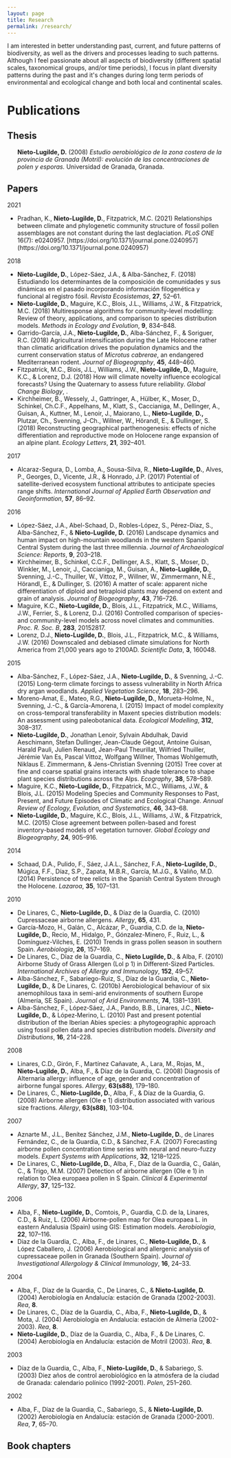 ```yaml
---
layout: page
title: Research
permalink: /research/
---
```


I am interested in better understanding past, current, and future patterns of biodiversity, as well as the drivers and processes leading to such patterns. Although I feel passionate about all aspects of biodiversity (different spatial scales, taxonomical groups, and/or time periods), I focus in plant diversity patterns during the past and it's changes during long term periods of environmental and ecological change and both local and continental scales.

<h1>Publications</h1>

<h2>Thesis</h2>
<ul>

<strong>Nieto-Lugilde, D.</strong> (2008) <i>Estudio aerobiológico de la zona costera de la provincia de Granada (Motril): evolución de las concentraciones de polen y esporas. </i>Universidad de Granada, Granada.</li>
</ul>
<h2>Papers</h2>
<div class="csl-bib-body">

2021
<ul>	
	<li>Pradhan, K., <strong>Nieto-Lugilde, D.</strong>, Fitzpatrick, M.C. (2021) Relationships between climate and phylogenetic community structure of fossil pollen assemblages are not constant during the last deglaciation. <i>PLoS ONE</i> 16(7): e0240957. [https://doi.org/10.1371/journal.pone.0240957](https://doi.org/10.1371/journal.pone.0240957)</li>
</ul>
	
2018
<ul>
	<li><strong>Nieto-Lugilde, D.</strong>, López-Sáez, J.A., &amp; Alba-Sánchez, F. (2018) Estudiando los determinantes de la composición de comunidades y sus dinámicas en el pasado incorporando información filogenética y funcional al registro fósil. <i>Revista Ecosistemas</i>, <b>27</b>, 52–61.</li>
	<li><strong>Nieto-Lugilde, D.</strong>, Maguire, K.C., Blois, J.L., Williams, J.W., &amp; Fitzpatrick, M.C. (2018) Multiresponse algorithms for community-level modelling: Review of theory, applications, and comparison to species distribution models. <i>Methods in Ecology and Evolution</i>, <b>9</b>, 834–848.</li>
	<li>Garrido-García, J.A., <strong>Nieto-Lugilde, D.</strong>, Alba-Sánchez, F., &amp; Soriguer, R.C. (2018) Agricultural intensification during the Late Holocene rather than climatic aridification drives the population dynamics and the current conservation status of <i>Microtus cabrerae</i>, an endangered Mediterranean rodent. <i>Journal of Biogeography</i>, <b>45</b>, 448–460.</li>
	<li>Fitzpatrick, M.C., Blois, J.L., Williams, J.W., <strong>Nieto‐Lugilde, D.</strong>, Maguire, K.C., &amp; Lorenz, D.J. (2018) How will climate novelty influence ecological forecasts? Using the Quaternary to assess future reliability. <i>Global Change Biology</i>, .</li>
	<li>Kirchheimer, B., Wessely, J., Gattringer, A., Hülber, K., Moser, D., Schinkel, Ch.C.F., Appelhans, M., Klatt, S., Caccianiga, M., Dellinger, A., Guisan, A., Kuttner, M., Lenoir, J., Maiorano, L., <strong>Nieto-Lugilde</strong>, <strong>D., </strong>Plutzar, Ch., Svenning, J-Ch., Willner, W., Hörandl, E., &amp; Dullinger, S. (2018) Reconstructing geographical parthenogenesis: effects of niche differentiation and reproductive mode on Holocene range expansion of an alpine plant. <i>Ecology Letters</i>, <b>21</b>, 392–401.</li>
</ul>
2017
<ul>
	<li>Alcaraz-Segura, D., Lomba, A., Sousa-Silva, R., <strong>Nieto-Lugilde, D.</strong>, Alves, P., Georges, D., Vicente, J.R., &amp; Honrado, J.P. (2017) Potential of satellite-derived ecosystem functional attributes to anticipate species range shifts. <i>International Journal of Applied Earth Observation and Geoinformation</i>, <b>57</b>, 86–92.</li>
</ul>
2016
<ul>
	<li>López-Sáez, J.A., Abel-Schaad, D., Robles-López, S., Pérez-Díaz, S., Alba-Sánchez, F., &amp; <strong>Nieto-Lugilde, D.</strong> (2016) Landscape dynamics and human impact on high-mountain woodlands in the western Spanish Central System during the last three millennia. <i>Journal of Archaeological Science: Reports</i>, <b>9</b>, 203–218.</li>
	<li>Kirchheimer, B., Schinkel, C.C.F., Dellinger, A.S., Klatt, S., Moser, D., Winkler, M., Lenoir, J., Caccianiga, M., Guisan, A., <strong>Nieto-Lugilde, D.</strong>, Svenning, J.-C., Thuiller, W., Vittoz, P., Willner, W., Zimmermann, N.E., Hörandl, E., &amp; Dullinger, S. (2016) A matter of scale: apparent niche differentiation of diploid and tetraploid plants may depend on extent and grain of analysis. <i>Journal of Biogeography</i>, <b>43</b>, 716–726.</li>
	<li>Maguire, K.C., <strong>Nieto-Lugilde, D.</strong>, Blois, J.L., Fitzpatrick, M.C., Williams, J.W., Ferrier, S., &amp; Lorenz, D.J. (2016) Controlled comparison of species- and community-level models across novel climates and communities. <i>Proc. R. Soc. B</i>, <b>283</b>, 20152817.</li>
	<li>Lorenz, D.J., <strong>Nieto-Lugilde, D.</strong>, Blois, J.L., Fitzpatrick, M.C., &amp; Williams, J.W. (2016) Downscaled and debiased climate simulations for North America from 21,000 years ago to 2100AD. <i>Scientific Data</i>, <b>3</b>, 160048.</li>
</ul>
2015
<ul>
	<li>Alba-Sánchez, F., López-Sáez, J.A., <strong>Nieto-Lugilde, D.</strong>, &amp; Svenning, J.-C. (2015) Long-term climate forcings to assess vulnerability in North Africa dry argan woodlands. <i>Applied Vegetation Science</i>, <b>18</b>, 283–296.</li>
	<li>Moreno-Amat, E., Mateo, R.G., <strong>Nieto-Lugilde, D.</strong>, Morueta-Holme, N., Svenning, J.-C., &amp; García-Amorena, I. (2015) Impact of model complexity on cross-temporal transferability in Maxent species distribution models: An assessment using paleobotanical data. <i>Ecological Modelling</i>, <b>312</b>, 308–317.</li>
	<li><strong>Nieto-Lugilde, D.</strong>, Jonathan Lenoir, Sylvain Abdulhak, David Aeschimann, Stefan Dullinger, Jean-Claude Gégout, Antoine Guisan, Harald Pauli, Julien Renaud, Jean-Paul Theurillat, Wilfried Thuiller, Jérémie Van Es, Pascal Vittoz, Wolfgang Willner, Thomas Wohlgemuth, Niklaus E. Zimmermann, &amp; Jens-Christian Svenning (2015) Tree cover at fine and coarse spatial grains interacts with shade tolerance to shape plant species distributions across the Alps. <i>Ecography</i>, <b>38</b>, 578–589.</li>
	<li>Maguire, K.C., <strong>Nieto-Lugilde, D.</strong>, Fitzpatrick, M.C., Williams, J.W., &amp; Blois, J.L. (2015) Modeling Species and Community Responses to Past, Present, and Future Episodes of Climatic and Ecological Change. <i>Annual Review of Ecology, Evolution, and Systematics</i>, <b>46</b>, 343–68.</li>
	<li><strong>Nieto-Lugilde, D.</strong>, Maguire, K.C., Blois, J.L., Williams, J.W., &amp; Fitzpatrick, M.C. (2015) Close agreement between pollen-based and forest inventory-based models of vegetation turnover. <i>Global Ecology and Biogeography</i>, <b>24</b>, 905–916.</li>
</ul>
2014
<ul>
	<li>Schaad, D.A., Pulido, F., Sáez, J.A.L., Sánchez, F.A., <strong>Nieto-Lugilde, D.</strong>, Múgica, F.F., Díaz, S.P., Zapata, M.B.R., García, M.J.G., &amp; Valiño, M.D. (2014) Persistence of tree relicts in the Spanish Central System through the Holocene. <i>Lazaroa</i>, <b>35</b>, 107–131.</li>
</ul>
2010
<ul>
	<li>De Linares, C., <strong>Nieto-Lugilde, D.</strong>, &amp; Díaz de la Guardia, C. (2010) Cupressaceae airborne allergens. <i>Allergy</i>, <b>65</b>, 431.</li>
	<li>García-Mozo, H., Galán, C., Alcázar, P., Guardia, C.D. de la, <strong>Nieto-Lugilde, D.</strong>, Recio, M., Hidalgo, P., Gónzalez-Minero, F., Ruiz, L., &amp; Domínguez-Vilches, E. (2010) Trends in grass pollen season in southern Spain. <i>Aerobiologia</i>, <b>26</b>, 157–169.</li>
	<li>De Linares, C., Díaz de la Guardia, C., <strong>Nieto Lugilde, D.</strong>, &amp; Alba, F. (2010) Airborne Study of Grass Allergen (Lol p 1) in Different-Sized Particles. <i>International Archives of Allergy and Immunology</i>, <b>152</b>, 49–57.</li>
	<li>Alba-Sánchez, F., Sabariego-Ruiz, S., Díaz de la Guardia, C., <strong>Nieto-Lugilde, D.</strong>, &amp; De Linares, C. (2010b) Aerobiological behaviour of six anemophilous taxa in semi-arid environments of southern Europe (Almería, SE Spain). <i>Journal of Arid Environments</i>, <b>74</b>, 1381–1391.</li>
	<li>Alba-Sánchez, F., López‐Sáez, J.A., Pando, B.B., Linares, J.C., <strong>Nieto‐Lugilde, D.</strong>, &amp; López‐Merino, L. (2010) Past and present potential distribution of the Iberian Abies species: a phytogeographic approach using fossil pollen data and species distribution models. <i>Diversity and Distributions</i>, <b>16</b>, 214–228.</li>
</ul>
2008
<ul>
	<li>Linares, C.D., Girón, F., Martínez Cañavate, A., Lara, M., Rojas, M., <strong>Nieto-Lugilde, D.</strong>, Alba, F., &amp; Díaz de la Guardia, C. (2008) Diagnosis of Alternaria allergy: influence of age, gender and concentration of airborne fungal spores. <i>Allergy</i>, <b>63(s88)</b>, 179–180.</li>
	<li>De Linares, C., <strong>Nieto-Lugilde, D.</strong>, Alba, F., &amp; Díaz de la Guardia, G. (2008) Airborne allergen (Ole e 1) distribution associated with various size fractions. <i>Allergy</i>, <b>63(s88)</b>, 103–104.</li>
</ul>
2007
<ul>
	<li>Aznarte M., J.L., Benítez Sánchez, J.M., <strong>Nieto-Lugilde, D.</strong>, de Linares Fernández, C., de la Guardia, C.D., &amp; Sánchez, F.A. (2007) Forecasting airborne pollen concentration time series with neural and neuro-fuzzy models. <i>Expert Systems with Applications</i>, <b>32</b>, 1218–1225.</li>
	<li>De Linares, C., <strong>Nieto-Lugilde, D.</strong>, Alba, F., Díaz de la Guardia, C., Galán, C., &amp; Trigo, M.M. (2007) Detection of airborne allergen (Ole e 1) in relation to Olea europaea pollen in S Spain. <i>Clinical &amp; Experimental Allergy</i>, <b>37</b>, 125–132.</li>
</ul>
2006
<ul>
	<li>Alba, F., <strong>Nieto-Lugilde, D.</strong>, Comtois, P., Guardia, C.D. de la, Linares, C.D., &amp; Ruiz, L. (2006) Airborne-pollen map for Olea europaea L. in eastern Andalusia (Spain) using GIS: Estimation models. <i>Aerobiologia</i>, <b>22</b>, 107–116.</li>
	<li>Diaz de la Guardia, C., Alba, F., de Linares, C., <strong>Nieto-Lugilde, D.</strong>, &amp; López Caballero, J. (2006) Aerobiological and allergenic analysis of cupressaceae pollen in Granada (Southern Spain). <i>Journal of Investigational Allergology &amp; Clinical Immunology</i>, <b>16</b>, 24–33.</li>
</ul>
2004
<ul>
	<li>Alba, F., Díaz de la Guardia, C., De Linares, C., &amp; <strong>Nieto-Lugilde, D.</strong> (2004) Aerobiología en Andalucía: estación de Granada (2002-2003). <i>Rea</i>, <b>8</b>.</li>
	<li>De Linares, C., Díaz de la Guardia, C., Alba, F., <strong>Nieto-Lugilde, D.</strong>, &amp; Mota, J. (2004) Aerobiología en Andalucía: estación de Almería (2002-2003). <i>Rea</i>, <b>8</b>.</li>
	<li><strong>Nieto-Lugilde, D.</strong>, Díaz de la Guardia, C., Alba, F., &amp; De Linares, C. (2004) Aerobiología en Andalucía: estación de Motril (2003). <i>Rea</i>, <b>8</b>.</li>
</ul>
2003
<ul>
	<li class="csl-entry">Díaz de la Guardia, C., Alba, F., <strong>Nieto-Lugilde, D.</strong>, &amp; Sabariego, S. (2003) Diez años de control aerobiológico en la atmósfera de la ciudad de Granada: calendario polínico (1992-2001). <i>Polen</i>, 251–260.</li>
</ul>
2002
<ul>
	<li>Alba, F., Díaz de la Guardia, C., Sabariego, S., &amp; <strong>Nieto-Lugilde, D.</strong> (2002) Aerobiología en Andalucía: estación de Granada (2000-2001). <i>Rea</i>, <b>7</b>, 65–70.</li>
</ul>
</div>
<h2>Book chapters</h2>
&nbsp;

&nbsp;

